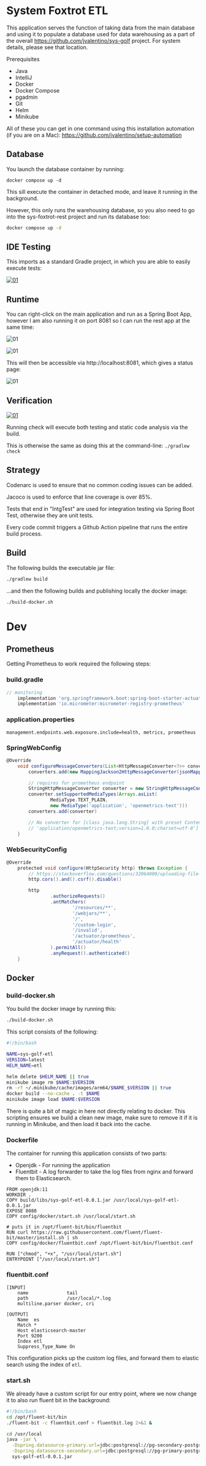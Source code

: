 # System Foxtrot ETL

This application serves the function of taking data from the main database and using it to populate a database used for data warehousing as a part of the overall https://github.com/jvalentino/sys-golf project. For system details, please see that location.

Prerequisites

- Java
- IntelliJ
- Docker
- Docker Compose
- pgadmin
- Git
- Helm
- Minikube

All of these you can get in one command using this installation automation (if you are on a Mac): https://github.com/jvalentino/setup-automation

## Database

You launch the database container by running:

```
docker compose up -d
```

This sill execute the container in detached mode, and leave it running in the background.

However, this only runs the warehousing database, so you also need to go into the sys-foxtrot-rest project and run its database too:

```bash
docker compose up -d
```



## IDE Testing

This imports as a standard Gradle project, in which you are able to easily execute tests:

[![01](https://github.com/jvalentino/sys-alpha-bravo/raw/main/wiki/testing.png)](https://github.com/jvalentino/sys-alpha-bravo/blob/main/wiki/testing.png)

## Runtime

You can right-click on the main application and run as a Spring Boot App, however I am also running it on port 8081 so I can run the rest app at the same time:

![01](wiki/run-as.png)

![01](wiki/server-port.png)

This will then be accessible via http://localhost:8081, which gives a status page:

![01](wiki/8081.png)

## Verification

[![01](https://github.com/jvalentino/sys-alpha-bravo/raw/main/wiki/ide_check.png)](https://github.com/jvalentino/sys-alpha-bravo/blob/main/wiki/ide_check.png)

Running check will execute both testing and static code analysis via the build.

This is otherwise the same as doing this at the command-line: `./gradlew check`

## Strategy

Codenarc is used to ensure that no common coding issues can be added.

Jacoco is used to enforce that line coverage is over 85%.

Tests that end in "IntgTest" are used for integration testing via Spring Boot Test, otherwise they are unit tests.

Every code commit triggers a Github Action pipeline that runs the entire build process.

## Build

The following builds the executable jar file:

```bash
./gradlew build
```

...and then the following builds and publishing locally the docker image:

```bash
./build-docker.sh
```

# Dev

## Prometheus

Getting Prometheus to work required the following steps:

### build.gradle

```groovy
// monitoring
	implementation 'org.springframework.boot:spring-boot-starter-actuator'
	implementation 'io.micrometer:micrometer-registry-prometheus'
```

### application.properties

```properties
management.endpoints.web.exposure.include=health, metrics, prometheus
```

### SpringWebConfig

```groovy
@Override
    void configureMessageConverters(List<HttpMessageConverter<?>> converters) {
        converters.add(new MappingJackson2HttpMessageConverter(jsonMapper()))

        // requires for prometheus endpoint
        StringHttpMessageConverter converter = new StringHttpMessageConverter()
        converter.setSupportedMediaTypes(Arrays.asList(
                MediaType.TEXT_PLAIN,
                new MediaType('application', 'openmetrics-text')))
        converters.add(converter)

        // No converter for [class java.lang.String] with preset Content-Type
        // 'application/openmetrics-text;version=1.0.0;charset=utf-8']
    }
```

### WebSecurityConfig

```groovy
@Override
    protected void configure(HttpSecurity http) throws Exception {
        // https://stackoverflow.com/questions/32064000/uploading-file-returns-403-error-spring-mvc
        http.cors().and().csrf().disable()

        http
                .authorizeRequests()
                .antMatchers(
                        '/resources/**',
                        '/webjars/**',
                        '/',
                        '/custom-login',
                        '/invalid',
                        '/actuator/prometheus',
                        '/actuator/health'
                ).permitAll()
                .anyRequest().authenticated()
    }
```

## Docker

### build-docker.sh

You build the docker image by running this:

```bash
./build-docker.sh
```

This script consists of the following:

```bash
#!/bin/bash

NAME=sys-golf-etl
VERSION=latest
HELM_NAME=etl

helm delete $HELM_NAME || true
minikube image rm $NAME:$VERSION
rm -rf ~/.minikube/cache/images/arm64/$NAME_$VERSION || true
docker build --no-cache . -t $NAME
minikube image load $NAME:$VERSION
```

There is quite a bit of magic in here not directly relating to docker. This scripting ensures we build a clean new image, make sure to remove it if it is running in Minikube, and then load it back into the cache.

### Dockerfile

The container for running this application consists of two parts:

- Openjdk - For running the application
- Fluentbit - A log forwarder to take the log files from nginx and forward them to Elasticsearch.

```docker
FROM openjdk:11
WORKDIR .
COPY build/libs/sys-golf-etl-0.0.1.jar /usr/local/sys-golf-etl-0.0.1.jar
EXPOSE 8080
COPY config/docker/start.sh /usr/local/start.sh

# puts it in /opt/fluent-bit/bin/fluentbit
RUN curl https://raw.githubusercontent.com/fluent/fluent-bit/master/install.sh | sh
COPY config/docker/fluentbit.conf /opt/fluent-bit/bin/fluentbit.conf

RUN ["chmod", "+x", "/usr/local/start.sh"]
ENTRYPOINT ["/usr/local/start.sh"]
```

### fluentbit.conf

```properties
[INPUT]
    name              tail
    path              /usr/local/*.log
    multiline.parser docker, cri

[OUTPUT]
    Name  es
    Match *
    Host elasticsearch-master
    Port 9200
    Index etl
    Suppress_Type_Name On
```

This configuration picks up the custom log files, and forward them to elastic search using the index of `etl`.

### start.sh

We already have a custom script for our entry point, where we now change it to also run fluent bit in the background:

```bash
#!/bin/bash
cd /opt/fluent-bit/bin
./fluent-bit -c fluentbit.conf > fluentbit.log 2>&1 &

cd /usr/local
java -jar \
  -Dspring.datasource-primary.url=jdbc:postgresql://pg-secondary-postgresql:5432/dw \
  -Dspring.datasource-secondary.url=jdbc:postgresql://pg-primary-postgresql:5432/examplesys \
  sys-golf-etl-0.0.1.jar
```

